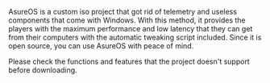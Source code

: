 AsureOS is a custom iso project that got rid of telemetry and useless components that come with Windows. With this method, it provides the players with the maximum performance and low latency that they can get from their computers with the automatic tweaking script included. Since it is open source, you can use AsureOS with peace of mind.

Please check the functions and features that the project doesn't support before downloading.

